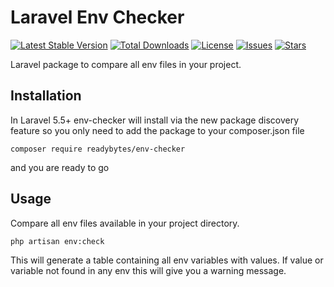
# Laravel Env Checker

[![Latest Stable Version](https://poser.pugx.org/readybytes/env-checker/v/stable)](https://packagist.org/packages/readybytes/env-checker)
[![Total Downloads](https://poser.pugx.org/Readybytes/env-checker/downloads)](https://packagist.org/packages/readybytes/env-checker)
[![License](https://poser.pugx.org/readybytes/env-checker/license)](https://packagist.org/packages/readybytes/env-checker)
[![Issues](https://img.shields.io/github/issues/readybytes/env-checker.svg?style=flat-square)](https://github.com/readybytes/env-checker/issues)
[![Stars](https://img.shields.io/github/stars/readybytes/env-checker.svg?style=flat-square)](https://github.com/readybytes/env-checker/stargazers)

Laravel package to compare all env files in your project.

## Installation

In Laravel 5.5+ env-checker will install via the new package discovery feature so you only need to add the package to your composer.json file

```shell
composer require readybytes/env-checker
```

and you are ready to go

## Usage

Compare all env files available in your project directory.
```shell
php artisan env:check
```
This will generate a table containing all env variables with values.
If value or variable not found in any env this will give you a warning message. 